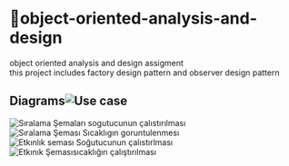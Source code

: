 # 🦾object-oriented-analysis-and-design
object oriented analysis and design assigment\
this project includes factory design pattern and observer design pattern

## Diagrams![Use case](https://user-images.githubusercontent.com/73342306/169718311-9c76c0bc-ee48-4de9-b627-3407770e6a75.png)
![Sıralama Şemaları sogutucunun çalıstırılması](https://user-images.githubusercontent.com/73342306/169718316-364f60e6-eef8-4bb2-b6ae-fa5376840fd6.png)
![Sıralama Şeması Sıcaklıgın goruntulenmesı](https://user-images.githubusercontent.com/73342306/169718318-a763bb6e-b640-4f20-9971-a36efc4d7bef.png)
![Etkınlık seması Soğutucunun çalıstırlması](https://user-images.githubusercontent.com/73342306/169718320-bb2a15d3-45f2-4759-9820-bfa2d9024d23.png)
![Etkınık Şemasısıcaklığın çalıştırılması](https://user-images.githubusercontent.com/73342306/169718322-f25d5551-fdac-42a3-9391-0890a56508e3.png)
